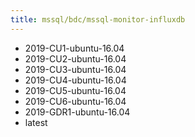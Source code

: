 ```yaml
---
title: mssql/bdc/mssql-monitor-influxdb
---
```

- 2019-CU1-ubuntu-16.04
- 2019-CU2-ubuntu-16.04
- 2019-CU3-ubuntu-16.04
- 2019-CU4-ubuntu-16.04
- 2019-CU5-ubuntu-16.04
- 2019-CU6-ubuntu-16.04
- 2019-GDR1-ubuntu-16.04
- latest
